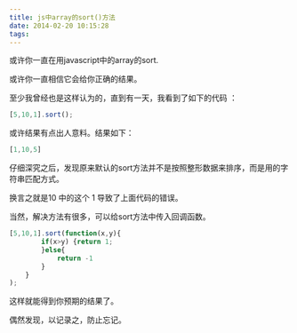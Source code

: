 ```yaml
---
title: js中array的sort()方法
date: 2014-02-20 10:15:28
tags:
---
```

或许你一直在用javascript中的array的sort.

或许你一直相信它会给你正确的结果。

至少我曾经也是这样认为的，直到有一天，我看到了如下的代码 ：
``` javascript
[5,10,1].sort();
```
或许结果有点出人意料。结果如下：
``` javascript
[1,10,5]
```
仔细深究之后，发现原来默认的sort方法并不是按照整形数据来排序，而是用的字符串匹配方式。

换言之就是10 中的这个 1 导致了上面代码的错误。

当然，解决方法有很多，可以给sort方法中传入回调函数。
``` javascript
[5,10,1].sort(function(x,y){
        if(x>y) {return 1;
        }else{
            return -1
        }
    }
);
```
这样就能得到你预期的结果了。

偶然发现，以记录之，防止忘记。